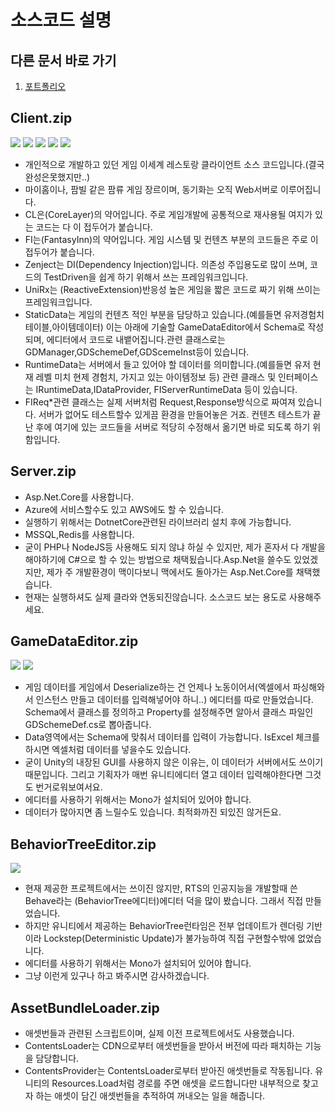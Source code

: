 # 소스코드 설명

## 다른 문서 바로 가기
1. [포트폴리오](README.md)

## Client.zip
![](readmeImg/game0.png)
![](readmeImg/game1.png)
![](readmeImg/game2.png)
![](readmeImg/game3.png)
![](readmeImg/game4.png)

* 개인적으로 개발하고 있던 게임 이세계 레스토랑 클라이언트 소스 코드입니다.(결국 완성은못했지만..)
* 마이홈이나, 팜빌 같은 팜류 게임 장르이며, 동기화는 오직 Web서버로 이루어집니다.
* CL은(CoreLayer)의 약어입니다. 주로 게임개발에 공통적으로 재사용될 여지가 있는 코드는 다 이 접두어가 붙습니다.
* FI는(FantasyInn)의 약어입니다. 게임 시스템 및 컨텐츠 부분의 코드들은 주로 이 접두어가 붙습니다.
* Zenject는 DI(Dependency Injection)입니다. 의존성 주입용도로 많이 쓰며, 코드의 TestDriven을 쉽게 하기 위해서 쓰는 프레임워크입니다.
* UniRx는 (ReactiveExtension)반응성 높은 게임을 짧은 코드로 짜기 위해 쓰이는 프레임워크입니다.
* StaticData는 게임의 컨텐츠 적인 부분을 담당하고 있습니다.(예를들면 유저경험치테이블,아이템데이터) 이는 아래에 기술할 GameDataEditor에서 Schema로 작성되며, 에디터에서 코드로 내뱉어집니다.관련 클래스로는 GDManager,GDSchemeDef,GDScemeInst등이 있습니다.
* RuntimeData는 서버에서 들고 있어야 할 데이터를 의미합니다.(예를들면 유저 현재 레벨 미치 현제 경험치, 가지고 있는 아이템정보 등) 관련 클래스 및 인터페이스는 IRuntimeData,IDataProvider, FIServerRuntimeData 등이 있습니다.
* FIReq*관련 클래스는 실제 서버처럼 Request,Response방식으로 짜여져 있습니다. 서버가 없어도 테스트할수 있게끔 환경을 만들어놓은 거죠. 컨텐츠 테스트가 끝난 후에 여기에 있는 코드들을 서버로 적당히 수정해서 옮기면 바로 되도록 하기 위함입니다.

## Server.zip
* Asp.Net.Core를 사용합니다.
* Azure에 서비스할수도 있고 AWS에도 할 수 있습니다.
* 실행하기 위해서는 DotnetCore관련된 라이브러리 설치 후에 가능합니다. 
* MSSQL,Redis를 사용합니다.
* 굳이 PHP나 NodeJS등 사용해도 되지 않냐 하실 수 있지만, 제가 혼자서 다 개발을 해야하기에 C#으로 할 수 있는 방법으로 채택됬습니다.Asp.Net을 쓸수도 있었겠지만, 제가 주 개발환경이 맥이다보니 맥에서도 돌아가는 Asp.Net.Core를 채택했습니다.
* 현재는 실행하셔도 실제 클라와 연동되진않습니다. 소스코드 보는 용도로 사용해주세요.

## GameDataEditor.zip
![](readmeImg/ge0.png)
![](readmeImg/ge1.png)

* 게임 데이터를 게임에서 Deserialize하는 건 언제나 노동이어서(엑셀에서 파싱해와서 인스턴스 만들고 데이터를 입력해넣어야 하니..) 에디터를 따로 만들었습니다. Schema에서 클래스를 정의하고 Property를 설정해주면 알아서 클래스 파일인 GDSchemeDef.cs로 뽑아줍니다.
* Data영역에서는 Schema에 맞춰서 데이터를 입력이 가능합니다. IsExcel 체크를 하시면 엑셀처럼 데이터를 넣을수도 있습니다.
* 굳이 Unity의 내장된 GUI를 사용하지 않은 이유는, 이 데이터가 서버에서도 쓰이기 때문입니다. 그리고 기획자가 매번 유니티에디터 열고 데이터 입력해야한다면 그것도 번거로워보여서요.
* 에디터를 사용하기 위해서는 Mono가 설치되어 있어야 합니다.
* 데이터가 많아지면 좀 느릴수도 있습니다. 최적화까진 되있진 않거든요.

## BehaviorTreeEditor.zip
![](readmeImg/bt0.png)

* 현재 제공한 프로젝트에서는 쓰이진 않지만, RTS의 인공지능을 개발할때 쓴 Behave라는 (BehaviorTree에디터)에디터 덕을 많이 봤습니다. 그래서 직접 만들었습니다.
* 하지만 유니티에서 제공하는 BehaviorTree런타임은 전부 업데이트가 렌더링 기반이라 Lockstep(Deterministic Update)가 불가능하여 직접 구현할수밖에 없었습니다.
* 에디터를 사용하기 위해서는 Mono가 설치되어 있어야 합니다.
* 그냥 이런게 있구나 하고 봐주시면 감사하겠습니다.

## AssetBundleLoader.zip
* 애셋번들과 관련된 스크립트이며, 실제 이전 프로젝트에서도 사용했습니다.
* ContentsLoader는 CDN으로부터 애셋번들을 받아서 버전에 따라 패치하는 기능을 담당합니다.
* ContentsProvider는 ContentsLoader로부터 받아진 애셋번들로 작동됩니다. 유니티의 Resources.Load처럼 경로를 주면 애셋을 로드합니다만 내부적으로 찾고자 하는 애셋이 담긴 애셋번들을 추적하여 꺼내오는 일을 해줍니다.